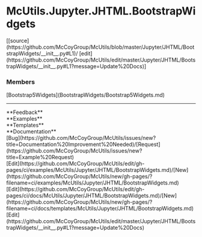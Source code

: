 # <a id="McUtils.Jupyter.JHTML.BootstrapWidgets">McUtils.Jupyter.JHTML.BootstrapWidgets</a> 
<div class="docs-source-link" markdown="1">
[[source](https://github.com/McCoyGroup/McUtils/blob/master/Jupyter/JHTML/BootstrapWidgets/__init__.py#L1)/
[edit](https://github.com/McCoyGroup/McUtils/edit/master/Jupyter/JHTML/BootstrapWidgets/__init__.py#L1?message=Update%20Docs)]
</div>
    


### Members
<div class="container alert alert-secondary bg-light">
  <div class="row">
   <div class="col" markdown="1">
[Bootstrap5Widgets](BootstrapWidgets/Bootstrap5Widgets.md)   
</div>
   <div class="col" markdown="1">
   
</div>
   <div class="col" markdown="1">
   
</div>
</div>
</div>













---


<div markdown="1" class="text-secondary">
<div class="container">
  <div class="row">
   <div class="col" markdown="1">
**Feedback**   
</div>
   <div class="col" markdown="1">
**Examples**   
</div>
   <div class="col" markdown="1">
**Templates**   
</div>
   <div class="col" markdown="1">
**Documentation**   
</div>
   <div class="col" markdown="1">
   
</div>
   <div class="col" markdown="1">
   
</div>
   <div class="col" markdown="1">
   
</div>
</div>
  <div class="row">
   <div class="col" markdown="1">
[Bug](https://github.com/McCoyGroup/McUtils/issues/new?title=Documentation%20Improvement%20Needed)/[Request](https://github.com/McCoyGroup/McUtils/issues/new?title=Example%20Request)   
</div>
   <div class="col" markdown="1">
[Edit](https://github.com/McCoyGroup/McUtils/edit/gh-pages/ci/examples/McUtils/Jupyter/JHTML/BootstrapWidgets.md)/[New](https://github.com/McCoyGroup/McUtils/new/gh-pages/?filename=ci/examples/McUtils/Jupyter/JHTML/BootstrapWidgets.md)   
</div>
   <div class="col" markdown="1">
[Edit](https://github.com/McCoyGroup/McUtils/edit/gh-pages/ci/docs/McUtils/Jupyter/JHTML/BootstrapWidgets.md)/[New](https://github.com/McCoyGroup/McUtils/new/gh-pages/?filename=ci/docs/templates/McUtils/Jupyter/JHTML/BootstrapWidgets.md)   
</div>
   <div class="col" markdown="1">
[Edit](https://github.com/McCoyGroup/McUtils/edit/master/Jupyter/JHTML/BootstrapWidgets/__init__.py#L1?message=Update%20Docs)   
</div>
   <div class="col" markdown="1">
   
</div>
   <div class="col" markdown="1">
   
</div>
   <div class="col" markdown="1">
   
</div>
</div>
</div>
</div>